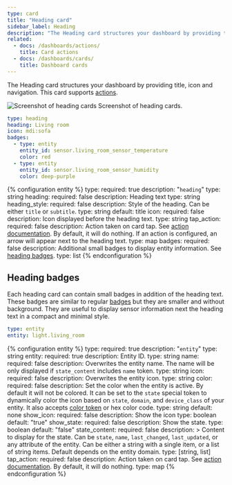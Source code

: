 ```yaml
---
type: card
title: "Heading card"
sidebar_label: Heading
description: "The Heading card structures your dashboard by providing title, icon and navigation."
related:
  - docs: /dashboards/actions/
    title: Card actions
  - docs: /dashboards/cards/
    title: Dashboard cards
---
```


The Heading card structures your dashboard by providing title, icon and navigation. This card supports [actions](/dashboards/actions/).

<p class='img'>
  <img src='/images/dashboards/heading_card.png' alt='Screenshot of heading cards'>
  Screenshot of heading cards.
</p>

```yaml
type: heading
heading: Living room
icon: mdi:sofa
badges:
  - type: entity
    entity_id: sensor.living_room_sensor_temperature
    color: red
  - type: entity
    entity_id: sensor.living_room_sensor_humidity
    color: deep-purple
```

{% configuration entity %}
type:
  required: true
  description: "`heading`"
  type: string
heading:
  required: false
  description: Heading text
  type: string
heading_style:
  required: false
  description: Style of the heading. Can be either  `title` or `subtitle`.
  type: string
  default: title
icon:
  required: false
  description: Icon displayed before the heading text.
  type: string
tap_action:
  required: false
  description: Action taken on card tap. See [action documentation](/dashboards/actions/#tap-action). By default, it will do nothing. If an action is configured, an arrow will appear next to the heading text.
  type: map
badges:
  required: false
  description: Additional small badges to display entity information. See [heading badges](/dashboards/heading/#heading-badges).
  type: list
{% endconfiguration %}

## Heading badges

Each heading card can contain small badges in addition of the heading text. These badges are similar to regular [badges](/dashboards/badges/) but they are smaller and without background. They are useful to display sensor information next the heading text in a compact and minimal style.

```yaml
type: entity
entity: light.living_room
```

{% configuration entity %}
type:
  required: true
  description: "`entity`"
  type: string
entity:
  required: true
  description: Entity ID.
  type: string
name:
  required: false
  description: Overwrites the entity name. The name will be only displayed if `state_content` includes `name` token.
  type: string
icon:
  required: false
  description: Overwrites the entity icon.
  type: string
color:
  required: false
  description: Set the color when the entity is active. By default it will not be colored. It can be set to the `state` special token to dynamically color the icon based on `state`, `domain`, and `device_class` of your entity. It also accepts [color token](/dashboards/tile/#available-colors) or hex color code.
  type: string
  default: none
show_icon:
  required: false
  description: Show the icon
  type: boolean
  default: "true"
show_state:
  required: false
  description: Show the state.
  type: boolean
  default: "false"
state_content:
  required: false
  description: >
    Content to display for the state. Can be `state`, `name`, `last_changed`, `last_updated`, or any attribute of the entity. Can be either a string with a single item, or a list of string items. Default depends on the entity domain.
  type: [string, list]
tap_action:
  required: false
  description: Action taken on card tap. See [action documentation](/dashboards/actions/#tap-action). By default, it will do nothing.
  type: map
{% endconfiguration %}
